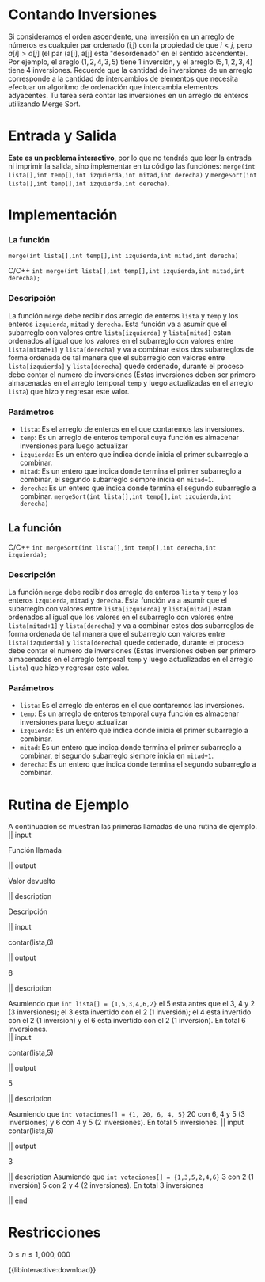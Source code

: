 # Contando Inversiones
Si consideramos el orden ascendente, una inversión en un arreglo de números es cualquier par ordenado (i,j) con la propiedad de que $i < j$, pero $a[i] > a[j]$ (el par (a[i], a[j] esta "desordenado" en el sentido ascendente). Por ejemplo, el areglo $(1, 2, 4, 3, 5)$ tiene $1$ inversión, y el arreglo $(5, 1, 2, 3, 4)$ tiene 4 inversiones. Recuerde que la cantidad de inversiones de un arreglo corresponde a la cantidad de intercambios de elementos que necesita efectuar un algoritmo de ordenación que intercambia elementos adyacentes. 
Tu tarea será contar las inversiones en un arreglo de enteros utilizando Merge Sort.
# Entrada y Salida

**Este es un problema interactivo**, por lo que no tendrás que leer la entrada ni imprimir la salida, sino implementar en tu código las funciónes: `merge(int lista[],int temp[],int izquierda,int mitad,int derecha)` y `mergeSort(int lista[],int temp[],int izquierda,int derecha)`.

# Implementación

### La función
 ```merge(int lista[],int temp[],int izquierda,int mitad,int derecha)```

C/C++ `int merge(int lista[],int temp[],int izquierda,int mitad,int derecha);`

### Descripción
La  función `merge` debe recibir dos arreglo de enteros  `lista` y `temp` y los enteros `izquierda`, `mitad` y `derecha`. Esta función va a asumir que el subarreglo con valores entre `lista[izquierda]` y `lista[mitad]` estan ordenados al igual que los valores en el subarreglo con valores entre `lista[mitad+1]` y `lista[derecha]` y va a combinar estos dos subarreglos de forma ordenada de tal manera que el subarreglo con valores entre `lista[izquierda]` y `lista[derecha]` quede ordenado, durante el proceso debe contar el numero de inversiones (Estas inversiones deben ser primero almacenadas en el arreglo temporal `temp` y luego actualizadas en el arreglo `lista`) que hizo y regresar este valor.   
### Parámetros

* `lista`: Es el arreglo de enteros en el que contaremos las inversiones.
* `temp`: Es un arreglo de enteros temporal cuya función es almacenar inversiones para luego actualizar  
* `izquierda`: Es un entero que indica donde inicia el primer subarreglo a combinar.
* `mitad`: Es un entero que indica donde termina el primer subarreglo a combinar, el segundo subarreglo siempre inicia en `mitad+1`.
* `derecha`: Es un entero que indica donde termina el segundo subarreglo a combinar.
```mergeSort(int lista[],int temp[],int izquierda,int derecha)```
## La función
C/C++ `int mergeSort(int lista[],int temp[],int derecha,int izquierda);`

### Descripción
La  función `merge` debe recibir dos arreglo de enteros  `lista` y `temp` y los enteros `izquierda`, `mitad` y `derecha`. Esta función va a asumir que el subarreglo con valores entre `lista[izquierda]` y `lista[mitad]` estan ordenados al igual que los valores en el subarreglo con valores entre `lista[mitad+1]` y `lista[derecha]` y va a combinar estos dos subarreglos de forma ordenada de tal manera que el subarreglo con valores entre `lista[izquierda]` y `lista[derecha]` quede ordenado, durante el proceso debe contar el numero de inversiones (Estas inversiones deben ser primero almacenadas en el arreglo temporal `temp` y luego actualizadas en el arreglo `lista`) que hizo y regresar este valor.   
### Parámetros

* `lista`: Es el arreglo de enteros en el que contaremos las inversiones.
* `temp`: Es un arreglo de enteros temporal cuya función es almacenar inversiones para luego actualizar  
* `izquierda`: Es un entero que indica donde inicia el primer subarreglo a combinar.
* `mitad`: Es un entero que indica donde termina el primer subarreglo a combinar, el segundo subarreglo siempre inicia en `mitad+1`.
* `derecha`: Es un entero que indica donde termina el segundo subarreglo a combinar.
# Rutina de Ejemplo

A continuación se muestran las primeras llamadas de una rutina de ejemplo. 
|| input

Función llamada

|| output

Valor devuelto

|| description

Descripción

|| input

contar(lista,6)

|| output

6

|| description

Asumiendo que `int lista[] = {1,5,3,4,6,2}`
el 5 esta antes que  el 3, 4 y 2 (3 inversiones); el 3 esta invertido con el 2 (1 inversión); el 4 esta invertido con el 2 (1 inversion) y el 6 esta invertido con el 2 (1 inversion). En total 6 inversiones.  
|| input

contar(lista,5)

|| output

5

|| description

Asumiendo que `int votaciones[] = {1, 20, 6, 4, 5}`
20 con 6, 4 y 5 (3 inversiones) y 6 con 4 y 5 (2 inversiones). En total 5 inversiones. 
|| input
contar(lista,6)

|| output

3

|| description
Asumiendo que `int votaciones[] = {1,3,5,2,4,6}`
3 con 2 (1 inversión) 5 con 2 y 4 (2 inversiones). En total 3 inversiones 

|| end

# Restricciones

$0 \leq n \leq 1,000,000$

{{libinteractive:download}}
